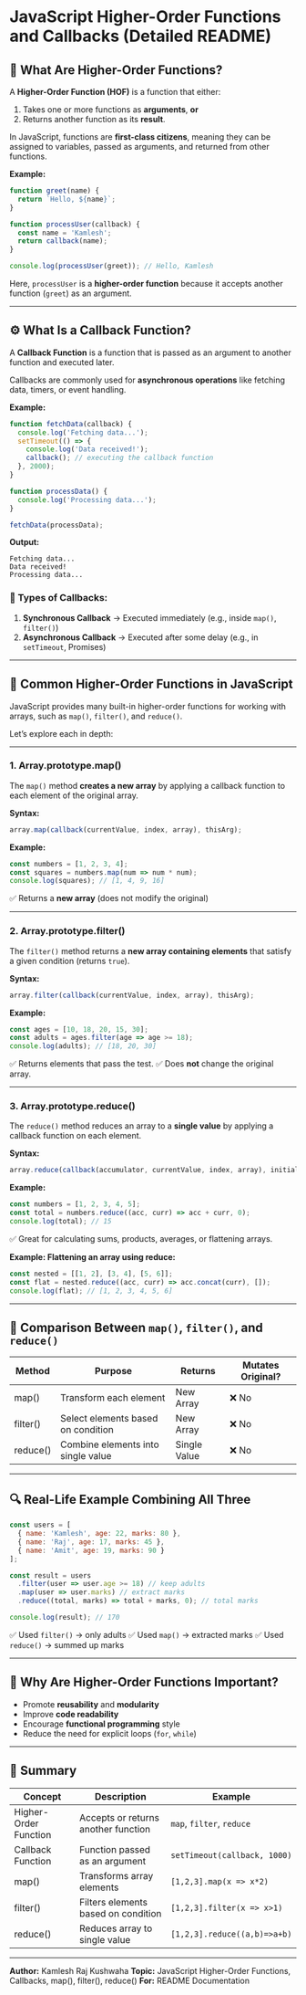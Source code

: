 # JavaScript Higher-Order Functions and Callbacks (Detailed README)

## 🧠 What Are Higher-Order Functions?

A **Higher-Order Function (HOF)** is a function that either:

1. Takes one or more functions as **arguments**, **or**
2. Returns another function as its **result**.

In JavaScript, functions are **first-class citizens**, meaning they can be assigned to variables, passed as arguments, and returned from other functions.

**Example:**

```js
function greet(name) {
  return `Hello, ${name}`;
}

function processUser(callback) {
  const name = 'Kamlesh';
  return callback(name);
}

console.log(processUser(greet)); // Hello, Kamlesh
```

Here, `processUser` is a **higher-order function** because it accepts another function (`greet`) as an argument.

---

## ⚙️ What Is a Callback Function?

A **Callback Function** is a function that is passed as an argument to another function and executed later.

Callbacks are commonly used for **asynchronous operations** like fetching data, timers, or event handling.

**Example:**

```js
function fetchData(callback) {
  console.log('Fetching data...');
  setTimeout(() => {
    console.log('Data received!');
    callback(); // executing the callback function
  }, 2000);
}

function processData() {
  console.log('Processing data...');
}

fetchData(processData);
```

**Output:**

```
Fetching data...
Data received!
Processing data...
```

### 🧩 Types of Callbacks:

1. **Synchronous Callback** → Executed immediately (e.g., inside `map()`, `filter()`)
2. **Asynchronous Callback** → Executed after some delay (e.g., in `setTimeout`, Promises)

---

## 🔁 Common Higher-Order Functions in JavaScript

JavaScript provides many built-in higher-order functions for working with arrays, such as `map()`, `filter()`, and `reduce()`.

Let’s explore each in depth:

---

### 1. **Array.prototype.map()**

The `map()` method **creates a new array** by applying a callback function to each element of the original array.

**Syntax:**

```js
array.map(callback(currentValue, index, array), thisArg);
```

**Example:**

```js
const numbers = [1, 2, 3, 4];
const squares = numbers.map(num => num * num);
console.log(squares); // [1, 4, 9, 16]
```

✅ Returns a **new array** (does not modify the original)

---

### 2. **Array.prototype.filter()**

The `filter()` method returns a **new array containing elements** that satisfy a given condition (returns `true`).

**Syntax:**

```js
array.filter(callback(currentValue, index, array), thisArg);
```

**Example:**

```js
const ages = [10, 18, 20, 15, 30];
const adults = ages.filter(age => age >= 18);
console.log(adults); // [18, 20, 30]
```

✅ Returns elements that pass the test.
✅ Does **not** change the original array.

---

### 3. **Array.prototype.reduce()**

The `reduce()` method reduces an array to a **single value** by applying a callback function on each element.

**Syntax:**

```js
array.reduce(callback(accumulator, currentValue, index, array), initialValue);
```

**Example:**

```js
const numbers = [1, 2, 3, 4, 5];
const total = numbers.reduce((acc, curr) => acc + curr, 0);
console.log(total); // 15
```

✅ Great for calculating sums, products, averages, or flattening arrays.

**Example: Flattening an array using reduce:**

```js
const nested = [[1, 2], [3, 4], [5, 6]];
const flat = nested.reduce((acc, curr) => acc.concat(curr), []);
console.log(flat); // [1, 2, 3, 4, 5, 6]
```

---

## 🧮 Comparison Between `map()`, `filter()`, and `reduce()`

| Method   | Purpose                            | Returns      | Mutates Original? |
| -------- | ---------------------------------- | ------------ | ----------------- |
| map()    | Transform each element             | New Array    | ❌ No              |
| filter() | Select elements based on condition | New Array    | ❌ No              |
| reduce() | Combine elements into single value | Single Value | ❌ No              |

---

## 🔍 Real-Life Example Combining All Three

```js
const users = [
  { name: 'Kamlesh', age: 22, marks: 80 },
  { name: 'Raj', age: 17, marks: 45 },
  { name: 'Amit', age: 19, marks: 90 }
];

const result = users
  .filter(user => user.age >= 18) // keep adults
  .map(user => user.marks) // extract marks
  .reduce((total, marks) => total + marks, 0); // total marks

console.log(result); // 170
```

✅ Used `filter()` → only adults
✅ Used `map()` → extracted marks
✅ Used `reduce()` → summed up marks

---

## 🧩 Why Are Higher-Order Functions Important?

* Promote **reusability** and **modularity**
* Improve **code readability**
* Encourage **functional programming** style
* Reduce the need for explicit loops (`for`, `while`)

---

## 🧠 Summary

| Concept               | Description                         | Example                      |
| --------------------- | ----------------------------------- | ---------------------------- |
| Higher-Order Function | Accepts or returns another function | `map`, `filter`, `reduce`    |
| Callback Function     | Function passed as an argument      | `setTimeout(callback, 1000)` |
| map()                 | Transforms array elements           | `[1,2,3].map(x => x*2)`      |
| filter()              | Filters elements based on condition | `[1,2,3].filter(x => x>1)`   |
| reduce()              | Reduces array to single value       | `[1,2,3].reduce((a,b)=>a+b)` |

---

**Author:** Kamlesh Raj Kushwaha
**Topic:** JavaScript Higher-Order Functions, Callbacks, map(), filter(), reduce()
**For:** README Documentation
